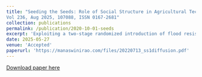```yaml
---
title: "Seeding the Seeds: Role of Social Structure in Agricultural Technology Diffusion (joint with Alain de Janvry and Elisabeth Sadoulet), Journal of Economic Behavior and Organization,
Vol 236, Aug 2025, 107088, ISSN 0167-2681"
collection: publications
permalink: /publication/2020-10-01-seeds
excerpt: 'Exploiting a two-stage randomized introduction of flood resistant seeds in rural Odisha, India, we find that the local social structure (the jati caste system) has a significant influence on diffusion of the technology. First, modest overall differences in adoption between treated and control villages is largely explained by the substantial heterogeneity in village-level jati fractionalization. Second, we find immediate diffusion among non-recipient farmers in the same jati groups as the initial, treated recipients and lower diffusion among lower status jatis. These findings highlight the limitations of randomized introduction of technology in a context of weak markets and closed social structures. <span style="color:blue">[Link to AEA Trial Registry.](https://www.socialscienceregistry.org/trials/002157)</span>'
date: 2025-05-27
venue: 'Accepted'
paperurl: 'https://manaswinirao.com/files/20220713_ss1diffusion.pdf'
---
```


<span style="color:blue">[Download paper here](https://manaswinirao.com/files/20220713_ss1diffusion.pdf)</span>
